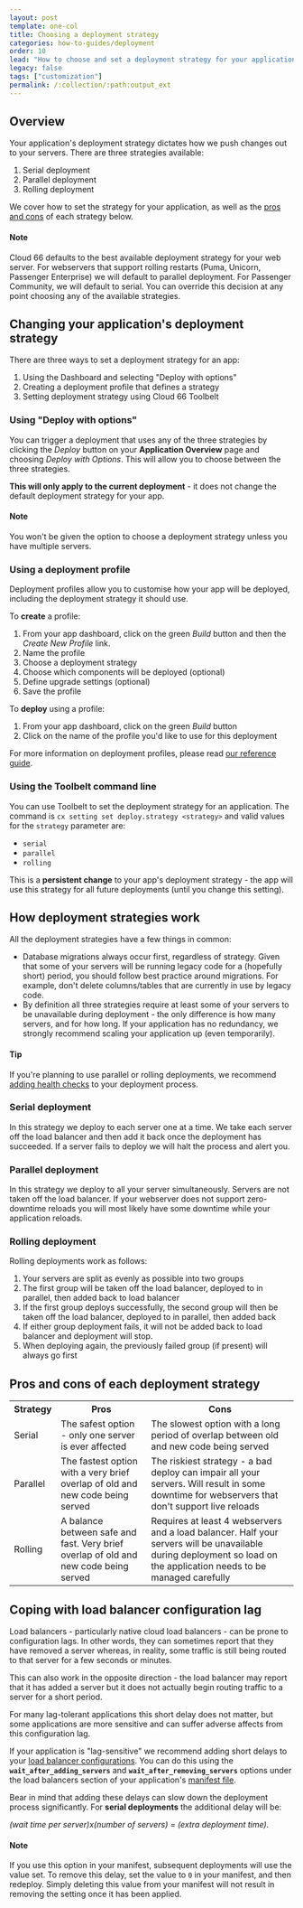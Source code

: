 ```yaml
---
layout: post
template: one-col
title: Choosing a deployment strategy
categories: how-to-guides/deployment
order: 10
lead: "How to choose and set a deployment strategy for your application - serial, parallel or rolling."
legacy: false
tags: ["customization"]
permalink: /:collection/:path:output_ext
---
```


## Overview

Your application's deployment strategy dictates how we push changes out to your servers. There are three strategies available:

1. Serial deployment
2. Parallel deployment 
3. Rolling deployment 

We cover how to set the strategy for your application, as well as the [pros and cons](#pros-and-cons-of-each-deployment-strategy) of each strategy below. 

#### Note
<div class="notice"><p>
Cloud 66 defaults to the best available deployment strategy for your web server. For webservers that support rolling restarts (Puma, Unicorn, Passenger Enterprise) we will default to parallel deployment. For Passenger Community, we will default to serial. You can override this decision at any point choosing any of the available strategies.</p></div>

## Changing your application's deployment strategy

There are three ways to set a deployment strategy for an app:

1. Using the Dashboard and selecting "Deploy with options"
2. Creating a deployment profile that defines a strategy
3. Setting deployment strategy using Cloud 66 Toolbelt

### Using "Deploy with options"

You can trigger a deployment that uses any of the three strategies by clicking the *Deploy* button on your **Application Overview** page and choosing *Deploy with Options*. This will allow you to choose between the three strategies. 

**This will only apply to the current deployment** - it does not change the default deployment strategy for your app.

#### Note
<div class="notice"><p>
You won't be given the option to choose a deployment strategy unless you have multiple servers.</p></div>

### Using a deployment profile

Deployment profiles allow you to customise how your app will be deployed, including the deployment strategy it should use. 

To **create** a profile:

1. From your app dashboard, click on the green *Build* button and then the *Create New Profile* link.
2. Name the profile
3. Choose a deployment strategy
4. Choose which components will be deployed (optional)
5. Define upgrade settings (optional)
6. Save the profile

To **deploy** using a profile:

1. From your app dashboard, click on the green *Build* button 
2. Click on the name of the profile you'd like to use for this deployment

For more information on deployment profiles, please read [our reference guide](/rails/references/deploy-profiles.html).

### Using the Toolbelt command line

You can use Toolbelt to set the deployment strategy for an application. The command is `cx setting set deploy.strategy <strategy>` and valid values for the `strategy` parameter are:

- `serial`
- `parallel`
- `rolling`

This is a **persistent change** to your app's deployment strategy - the app will use this strategy for all future deployments (until you change this setting).

## How deployment strategies work

All the deployment strategies have a few things in common:

- Database migrations always occur first, regardless of strategy. Given that some of your servers will be running legacy code for a (hopefully short) period, you should follow best practice around migrations. For example, don't delete columns/tables that are currently in use by legacy code.
- By definition all three strategies require at least some of your servers to be unavailable during deployment - the only difference is how many servers, and for how long. If your application has no redundancy, we strongly recommend scaling your application up (even temporarily).

#### Tip
<div class="notice"><p>
If you're planning to use parallel or rolling deployments, we recommend <a href="/rails/how-to-guides/deployment/deployment-health-checks.html">adding health checks</a> to your deployment process. </p></div>

### Serial deployment

In this strategy we deploy to each server one at a time. We take each server off the load balancer and then add it back once the deployment has succeeded. If a server fails to deploy we will halt the process and alert you. 

### Parallel deployment

In this strategy we deploy to all your server simultaneously. Servers are not taken off the load balancer. If your webserver does not support zero-downtime reloads you will most likely have some downtime while your application reloads.

### Rolling deployment

Rolling deployments work as follows:

1. Your servers are split as evenly as possible into two groups
2. The first group will be taken off the load balancer, deployed to in parallel, then added back to load balancer
3. If the first group deploys successfully, the second group will then be taken off the load balancer, deployed to in parallel, then added back
4. If either group deployment fails, it will not be added back to load balancer and deployment will stop.
5. When deploying again, the previously failed group (if present) will always go first

## Pros and cons of each deployment strategy

<table class='table table-bordered table-striped'>
  <tr>
    <th width="15%">Strategy</th>
    <th>Pros</th>
    <th>Cons</th>
  </tr>
  <tr>
    <td>Serial</td>
    <td>The safest option - only one server is ever affected</td>
    <td>The slowest option with a long period of overlap between old and new code being served</td>
  </tr>
  <tr>
    <td>Parallel</td>
    <td>The fastest option with a very brief overlap of old and new code being served</td>
    <td>The riskiest strategy - a bad deploy can impair all your servers. Will result in some downtime for webservers that don't support live reloads</td>
  </tr>
  <tr>
    <td>Rolling</td>
    <td>A balance between safe and fast. Very brief overlap of old and new code being served</td>
    <td>Requires at least 4 webservers and a load balancer. Half your servers will be unavailable during deployment so load on the application needs to be managed carefully</td>
  </tr>
</table>

## Coping with load balancer configuration lag

Load balancers - particularly native cloud load balancers - can be prone to configuration lags. In other words, they can sometimes report that they have removed a server whereas, in reality, some traffic is still being routed to that server for a few seconds or minutes. 

This can also work in the opposite direction - the load balancer may report that it has added a server but it does not actually begin routing traffic to a server for a short period.

For many lag-tolerant applications this short delay does not matter, but some applications are more sensitive and can suffer adverse affects from this configuration lag.

If your application is "lag-sensitive" we recommend adding short delays to your [load balancer configurations](/{{page.collection}}/how-to-guides/deployment/building-a-manifest-file.html#aws-load-balancer). You can do this using the **`wait_after_adding_servers`** and **`wait_after_removing_servers`** options under the load balancers section of your application's [manifest file](/{{page.collection}}/how-to-guides/deployment/building-a-manifest-file.html#aws-load-balancer). 

Bear in mind that adding these delays can slow down the deployment process significantly. For **serial deployments** the additional delay will be: 

*(wait time per server)x(number of servers) = (extra deployment time).* 

#### Note
<div class="notice notice-warning"><p>If you use this option in your manifest, subsequent deployments will use the value set. To remove this delay, set the value to <code>0</code> in your manifest, and then redeploy. Simply deleting this value from your manifest will not result in removing the setting once it has been applied.
</p></div>


